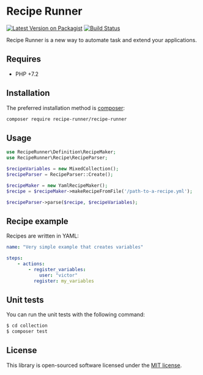 # Recipe Runner

[![Latest Version on Packagist](https://img.shields.io/packagist/v/recipe-runner/recipe-runner.svg?style=flat-square)](https://packagist.org/packages/recipe-runner/recipe-runner)
[![Build Status](https://img.shields.io/travis/recipe-runner/recipe-runner/master.svg?style=flat-square)](https://travis-ci.org/recipe-runner/recipe-runner)

Recipe Runner is a new way to automate task and extend your applications.

## Requires

* PHP +7.2

## Installation

The preferred installation method is [composer](https://getcomposer.org):

```bash
composer require recipe-runner/recipe-runner
```

## Usage

```php
use RecipeRunner\Definition\RecipeMaker;
use RecipeRunner\Recipe\RecipeParser;

$recipeVariables = new MixedCollection();
$recipeParser = RecipeParser::Create();

$recipeMaker = new YamlRecipeMaker();
$recipe = $recipeMaker->makeRecipeFromFile('/path-to-a-recipe.yml');

$recipeParser->parse($recipe, $recipeVariables);
```

## Recipe example

Recipes are written in YAML:

```yaml
name: "Very simple example that creates variables"

steps:
    - actions:
        - register_variables:
            user: "victor"
          register: my_variables
```

## Unit tests

You can run the unit tests with the following command:

```bash
$ cd collection
$ composer test
```

## License

This library is open-sourced software licensed under the [MIT license](http://opensource.org/licenses/MIT).
